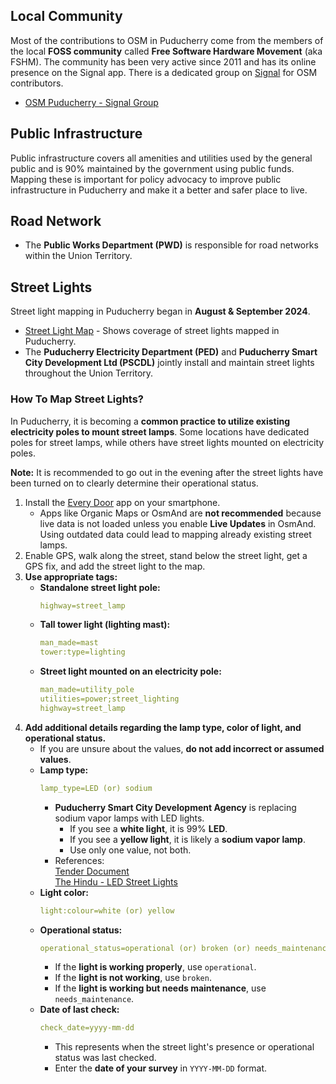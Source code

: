 ## Local Community

Most of the contributions to OSM in Puducherry come from the members of the local **FOSS community** called **Free Software Hardware Movement** (aka FSHM). The community has been very active since 2011 and has its online presence on the Signal app. There is a dedicated group on [Signal](https://signal.org/download/) for OSM contributors.

- [OSM Puducherry - Signal Group](https://signal.group/#CjQKIIHiFUt_hroU6tnlGuD6qzWVCpM-t1zWNonz5yD-7pG5EhCr2u6OBTJ-gHXXkFBxFXT2)

## Public Infrastructure

Public infrastructure covers all amenities and utilities used by the general public and is 90% maintained by the government using public funds. Mapping these is important for policy advocacy to improve public infrastructure in Puducherry and make it a better and safer place to live.

## Road Network

- The **Public Works Department (PWD)** is responsible for road networks within the Union Territory.

## Street Lights

Street light mapping in Puducherry began in **August & September 2024**.

- [Street Light Map](https://sb12.github.io/OSMStreetLight/?#15/11.9354/79.8136) - Shows coverage of street lights mapped in Puducherry.
- The **Puducherry Electricity Department (PED)** and **Puducherry Smart City Development Ltd (PSCDL)** jointly install and maintain street lights throughout the Union Territory.

### How To Map Street Lights?

In Puducherry, it is becoming a **common practice to utilize existing electricity poles to mount street lamps**. Some locations have dedicated poles for street lamps, while others have street lights mounted on electricity poles.

**Note:** It is recommended to go out in the evening after the street lights have been turned on to clearly determine their operational status.

1. Install the [Every Door](https://every-door.app/) app on your smartphone.  
   - Apps like Organic Maps or OsmAnd are **not recommended** because live data is not loaded unless you enable **Live Updates** in OsmAnd. Using outdated data could lead to mapping already existing street lamps.
2. Enable GPS, walk along the street, stand below the street light, get a GPS fix, and add the street light to the map.
3. **Use appropriate tags:**
   - **Standalone street light pole:**  
     ```yaml
     highway=street_lamp
     ```
   - **Tall tower light (lighting mast):**  
     ```yaml
     man_made=mast
     tower:type=lighting
     ```
   - **Street light mounted on an electricity pole:**  
     ```yaml
     man_made=utility_pole
     utilities=power;street_lighting
     highway=street_lamp
     ```
4. **Add additional details regarding the lamp type, color of light, and operational status.**  
   - If you are unsure about the values, **do not add incorrect or assumed values**.
   - **Lamp type:**  
     ```yaml
     lamp_type=LED (or) sodium
     ```
     - **Puducherry Smart City Development Agency** is replacing sodium vapor lamps with LED lights.  
       - If you see a **white light**, it is 99% **LED**.  
       - If you see a **yellow light**, it is likely a **sodium vapor lamp**.  
       - Use only one value, not both.
     - References:  
       [Tender Document](http://pondicherrysmartcity.in/admin/tender/202203080528431530341737.pdf)  
       [The Hindu - LED Street Lights](https://www.thehindu.com/news/cities/puducherry/new-led-street-lights-commissioned-in-puducherry/article67821791.ece)
   - **Light color:**  
     ```yaml
     light:colour=white (or) yellow
     ```
   - **Operational status:**  
     ```yaml
     operational_status=operational (or) broken (or) needs_maintenance
     ```
     - If the **light is working properly**, use `operational`.
     - If the **light is not working**, use `broken`.
     - If the **light is working but needs maintenance**, use `needs_maintenance`.
   - **Date of last check:**  
     ```yaml
     check_date=yyyy-mm-dd
     ```
     - This represents when the street light's presence or operational status was last checked.
     - Enter the **date of your survey** in `YYYY-MM-DD` format.
